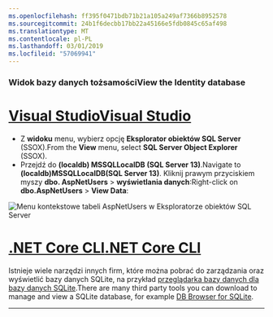 ```yaml
---
ms.openlocfilehash: ff395f0471bdb71b21a105a249af7366b8952578
ms.sourcegitcommit: 24b1f6decbb17bb22a45166e5fdb0845c65af498
ms.translationtype: MT
ms.contentlocale: pl-PL
ms.lasthandoff: 03/01/2019
ms.locfileid: "57069941"
---
```

### <a name="view-the-identity-database"></a><span data-ttu-id="e7ff2-101">Widok bazy danych tożsamości</span><span class="sxs-lookup"><span data-stu-id="e7ff2-101">View the Identity database</span></span>

# <a name="visual-studiotabvisual-studio"></a>[<span data-ttu-id="e7ff2-102">Visual Studio</span><span class="sxs-lookup"><span data-stu-id="e7ff2-102">Visual Studio</span></span>](#tab/visual-studio) 

* <span data-ttu-id="e7ff2-103">Z **widoku** menu, wybierz opcję **Eksplorator obiektów SQL Server** (SSOX).</span><span class="sxs-lookup"><span data-stu-id="e7ff2-103">From the **View** menu, select **SQL Server Object Explorer** (SSOX).</span></span>
* <span data-ttu-id="e7ff2-104">Przejdź do **(localdb) MSSQLLocalDB (SQL Server 13)**.</span><span class="sxs-lookup"><span data-stu-id="e7ff2-104">Navigate to **(localdb)MSSQLLocalDB(SQL Server 13)**.</span></span> <span data-ttu-id="e7ff2-105">Kliknij prawym przyciskiem myszy **dbo. AspNetUsers** > **wyświetlania danych**:</span><span class="sxs-lookup"><span data-stu-id="e7ff2-105">Right-click on **dbo.AspNetUsers** > **View Data**:</span></span>

![Menu kontekstowe tabeli AspNetUsers w Eksploratorze obiektów SQL Server](~/security/authentication/accconfirm/_static/ssox.png)

# <a name="net-core-clitabnetcore-cli"></a>[<span data-ttu-id="e7ff2-107">.NET Core CLI</span><span class="sxs-lookup"><span data-stu-id="e7ff2-107">.NET Core CLI</span></span>](#tab/netcore-cli)

<span data-ttu-id="e7ff2-108">Istnieje wiele narzędzi innych firm, które można pobrać do zarządzania oraz wyświetlić bazy danych SQLite, na przykład [przeglądarka bazy danych dla bazy danych SQLite](http://sqlitebrowser.org/).</span><span class="sxs-lookup"><span data-stu-id="e7ff2-108">There are many third party tools you can download to manage and view a SQLite database, for example [DB Browser for SQLite](http://sqlitebrowser.org/).</span></span>

------